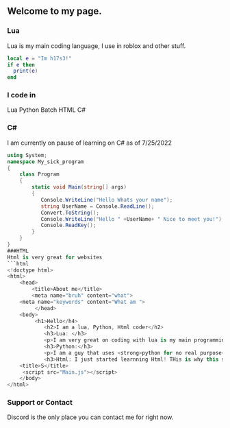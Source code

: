 ## Welcome to my page.
 
 
### Lua

Lua is my main coding language, I use in roblox and other stuff.

```lua
local e = "Im h17s3!"
if e then
  print(e)
end
```

### I code in

Lua 
Python 
Batch
HTML
C#
### C#
I am currently on pause of learning on C# as of 7/25/2022

```csharp
using System;
namespace My_sick_program
{
    class Program
    {
        static void Main(string[] args)
        {
           Console.WriteLine("Hello Whats your name");
           string UserName = Console.ReadLine();
           Convert.ToString();
           Console.WriteLine("Hello " +UserName+ " Nice to meet you!");
           Console.ReadKey();
        }
    }
}
###HTML
Html is very great for websites
```html
<!doctype html>
<html>
    <head>
        <title>About me</title>
        <meta name="bruh" content="what">
    <meta name="keywords" content="What am ">
         </head>
    <body>
         <h1>Hello</h4>
            <h2>I am a lua, Python, Html coder</h2>
            <h3>Lua: </h3>
            <p>I am very great on coding with lua is my main programming laugnage</p>
            <h3>Python:</h3>
            <p>I am a guy that uses <strong>python for no real purpose</strong></p>
            <h3>Html: I just started learnning Html! THis is why this site was made!</h3>
    <title>S</title>
     <script src="Main.js"></script>
    </body>
</html>
```
### Support or Contact

Discord is the only place you can contact me for right now.
